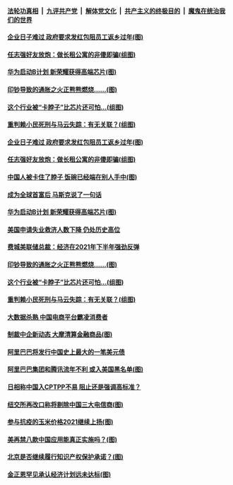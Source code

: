 

####  [法轮功真相](../../../../basic/blob/master/README.md?t=01091331) &nbsp;|&nbsp; [九评共产党](../../../../9ping.md/blob/master/README.md?t=01091331) &nbsp;|&nbsp; [解体党文化](../../../../jtdwh.md/blob/master/README.md?t=01091331)  &nbsp;|&nbsp; [共产主义的终极目的](../../../../gczydzjmd.md/blob/master/README.md?t=01091331) &nbsp;|&nbsp; [魔鬼在统治我们的世界](../../../../mgztzwmdsj.md/blob/master/README.md?t=01091331) 

#### [企业日子难过 政府要求发红包阻员工返乡过年(图)](../pages/p5/958519.md?t=01091331) 

#### [任志强好友放炮：做长租公寓的非傻即骗(组图)](../pages/p5/958507.md?t=01091331) 

#### [华为启动B计划 新荣耀获得高端芯片(图)](../pages/p5/958496.md?t=01091331) 

#### [印钞导致的通胀之火正熊熊燃烧……(图)](../pages/p5/958419.md?t=01091331) 

#### [这个行业被“卡脖子”比芯片还可怕…(组图)](../pages/p5/958431.md?t=01091331) 

#### [重判赖小民死刑与马云失踪：有无关联？(组图)](../pages/p5/958425.md?t=01091331) 

#### [企业日子难过 政府要求发红包阻员工返乡过年(图)](../pages/p5/958519.md?t=01091331) 

#### [任志强好友放炮：做长租公寓的非傻即骗(组图)](../pages/p5/958507.md?t=01091331) 

#### [中国人被卡住了脖子 饭碗已经端在别人手中(图)](../pages/p5/958400.md?t=01091331) 

#### [成为全球首富后 马斯克说了一句话](../pages/p5/958498.md?t=01091331) 

#### [华为启动B计划 新荣耀获得高端芯片(图)](../pages/p5/958496.md?t=01091331) 

#### [美国申请失业救济人数下降 仍处历史高位](../pages/p5/958486.md?t=01091331) 

#### [费城美联储总裁：经济在2021年下半年强劲反弹](../pages/p5/958485.md?t=01091331) 

#### [印钞导致的通胀之火正熊熊燃烧……(图)](../pages/p5/958419.md?t=01091331) 

#### [这个行业被“卡脖子”比芯片还可怕…(组图)](../pages/p5/958431.md?t=01091331) 

#### [重判赖小民死刑与马云失踪：有无关联？(组图)](../pages/p5/958425.md?t=01091331) 

#### [大数据杀熟 中国电商平台霸凌消费者](../pages/p5/958398.md?t=01091331) 

#### [制裁中企新动态 大摩清算金融商品(图)](../pages/p5/958391.md?t=01091331) 

#### [阿里巴巴将发行中国史上最大的一笔美元债](../pages/p5/958382.md?t=01091331) 

#### [阿里巴巴集团和腾讯流年不利 或入美国黑名单(图)](../pages/p5/958379.md?t=01091331) 

#### [日相称中国入CPTPP不易 阻止还是强调高标准？](../pages/p5/958361.md?t=01091331) 

#### [纽交所再改口称将剔除中国三大电信商(图)](../pages/p5/958311.md?t=01091331) 

#### [参与抗疫的玉米价格2021继续上扬(图)](../pages/p5/958307.md?t=01091331) 

#### [美再禁八款中国应用能真正实施吗？(图)](../pages/p5/958302.md?t=01091331) 

#### [北京是否继续履行知识产权保护承诺？(图)](../pages/p5/958296.md?t=01091331) 

#### [金正恩罕见承认经济计划远未达标(图)](../pages/p5/958295.md?t=01091331) 

